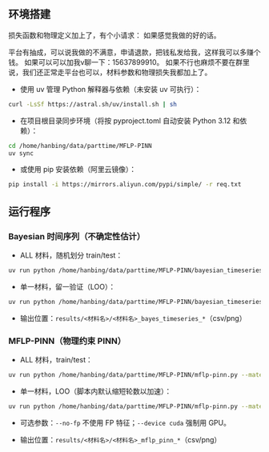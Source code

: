 ## 环境搭建

损失函数和物理定义加上了，有个小请求：
如果感觉我做的好的话。

平台有抽成，可以说我做的不满意，申请退款，把钱私发给我，这样我可以多赚个钱。
如果可以可以加我v聊一下：15637899910。
如果不行也麻烦不要在群里说，我们还正常走平台也可以，材料参数和物理损失我都加上了。

- 使用 uv 管理 Python 解释器与依赖（未安装 uv 可执行）：
```bash
curl -LsSf https://astral.sh/uv/install.sh | sh
```

- 在项目根目录同步环境（将按 pyproject.toml 自动安装 Python 3.12 和依赖）：
```bash
cd /home/hanbing/data/parttime/MFLP-PINN
uv sync
```

- 或使用 pip 安装依赖（阿里云镜像）：
```bash
pip install -i https://mirrors.aliyun.com/pypi/simple/ -r req.txt
```

## 运行程序

### Bayesian 时间序列（不确定性估计）

- ALL 材料，随机划分 train/test：
```bash
uv run python /home/hanbing/data/parttime/MFLP-PINN/bayesian_timeseries.py --material ALL --method split --test-ratio 0.2 --seed 42
```

- 单一材料，留一验证（LOO）：
```bash
uv run python /home/hanbing/data/parttime/MFLP-PINN/bayesian_timeseries.py --material AISI316L --method loo --ci 0.95
```

- 输出位置：`results/<材料名>/<材料名>_bayes_timeseries_*`（csv/png）

### MFLP-PINN（物理约束 PINN）

- ALL 材料，train/test：
```bash
uv run python /home/hanbing/data/parttime/MFLP-PINN/mflp-pinn.py --material ALL --method split --hidden-dims 128,64 --epochs 1500 --upper-cycles 1e7
```

- 单一材料，LOO（脚本内默认缩短轮数以加速）：
```bash
uv run python /home/hanbing/data/parttime/MFLP-PINN/mflp-pinn.py --material AISI316L --method loo
```

- 可选参数：`--no-fp` 不使用 FP 特征；`--device cuda` 强制用 GPU。

- 输出位置：`results/<材料名>/<材料名>_mflp_pinn_*`（csv/png）
